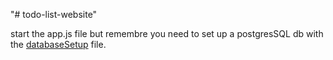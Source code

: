 "# todo-list-website" 

start the app.js file but remembre you need to set up a postgresSQL db with the [databaseSetup](main/databaseSetup.sql) file.